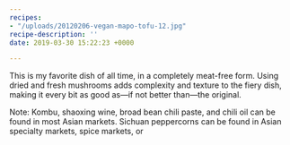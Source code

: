 ```yaml
---
recipes:
- "/uploads/20120206-vegan-mapo-tofu-12.jpg"
recipe-description: ''
date: 2019-03-30 15:22:23 +0000

---
```

This is my favorite dish of all time, in a completely meat-free form. Using dried and fresh mushrooms adds complexity and texture to the fiery dish, making it every bit as good as—if not better than—the original.

Note: Kombu, shaoxing wine, broad bean chili paste, and chili oil can be found in most Asian markets. Sichuan peppercorns can be found in Asian specialty markets, spice markets, or